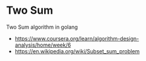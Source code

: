 # Two Sum
Two Sum algorithm in golang

* https://www.coursera.org/learn/algorithm-design-analysis/home/week/6
* https://en.wikipedia.org/wiki/Subset_sum_problem
